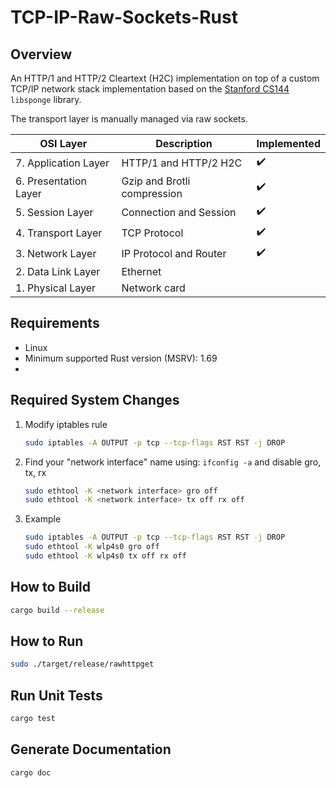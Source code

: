 # TCP-IP-Raw-Sockets-Rust

## Overview

An HTTP/1 and HTTP/2 Cleartext (H2C) implementation on top of a custom TCP/IP network stack implementation based on the
[Stanford CS144](https://cs144.github.io/) `libsponge` library.

The transport layer is manually managed via raw sockets.

| OSI Layer             | Description                 | Implemented |
|-----------------------|-----------------------------|-------------|
| 7. Application Layer  | HTTP/1 and HTTP/2 H2C       | ✔️          |
| 6. Presentation Layer | Gzip and Brotli compression | ✔️          |
| 5. Session Layer      | Connection and Session      | ✔️          |
| 4. Transport Layer    | TCP Protocol                | ✔️          |
| 3. Network Layer      | IP Protocol and Router      | ✔️          |
| 2. Data Link Layer    | Ethernet                    |             |
| 1. Physical Layer     | Network card                |             |

## Requirements

- Linux
- Minimum supported Rust version (MSRV): 1.69
-

## Required System Changes

1. Modify iptables rule

    ```bash
    sudo iptables -A OUTPUT -p tcp --tcp-flags RST RST -j DROP
    ```

2. Find your "network interface" name using: `ifconfig -a` and disable gro, tx, rx

    ```bash
    sudo ethtool -K <network interface> gro off
    sudo ethtool -K <network interface> tx off rx off
    ```

3. Example

    ```bash
    sudo iptables -A OUTPUT -p tcp --tcp-flags RST RST -j DROP
    sudo ethtool -K wlp4s0 gro off
    sudo ethtool -K wlp4s0 tx off rx off
    ```

## How to Build

```bash
cargo build --release
```

## How to Run

```bash
sudo ./target/release/rawhttpget
```

## Run Unit Tests

```bash
cargo test
```

## Generate Documentation

```bash
cargo doc
```
